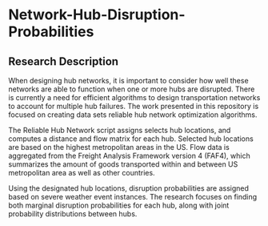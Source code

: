 # Network-Hub-Disruption-Probabilities

## Research Description

When designing hub networks, it is important to consider how well these networks are able to function when one or more hubs are disrupted. There is currently a need for efficient algorithms to design transportation networks to account for multiple hub failures. The work presented in this repository is focused on creating data sets reliable hub network optimization algorithms. 

The Reliable Hub Network script assigns selects hub locations, and computes a distance and flow matrix for each hub. Selected hub locations are based on the highest metropolitan areas in the US. Flow data is aggregated from the Freight Analysis Framework version 4 (FAF4), which summarizes the amount of goods transported within and between US metropolitan area as well as other countries. 

Using the designated hub locations, disruption probabilities are assigned based on severe weather event instances. The research focuses on finding both marginal disruption probabilities for each hub, along with joint probability distributions between hubs.   
